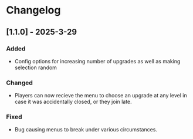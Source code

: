 # Changelog

## [1.1.0] - 2025-3-29
### Added

- Config options for increasing number of upgrades as well as making selection random

### Changed

- Players can now recieve the menu to choose an upgrade at any level in case it was accidentally closed, or they join late.

### Fixed

- Bug causing menus to break under various circumstances.